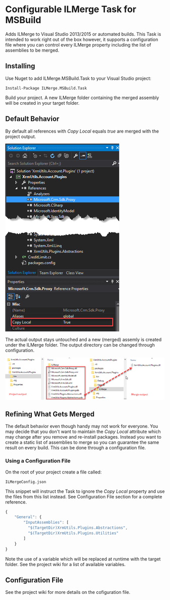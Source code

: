 Configurable ILMerge Task for MSBuild
=====================================

Adds ILMerge to Visual Studio 2013/2015 or automated builds. This Task is intended to work right out of the box however, it supports a configuration file where you can control every ILMerge property including the list of assemblies to be merged.

Installing
----------

Use Nuget to add ILMerge.MSBuild.Task to your Visual Studio project:

```
Install-Package ILMerge.MSBuild.Task
```

Build your project. A new ILMerge folder containing the merged assembly will be created in your target folder.

Default Behavior
----------------

By default all references with *Copy Local* equals *true* are merged with the project output.

![Copy Local Property](Images/copy_local_property.png)

The actual output stays untouched and a new (merged) assemly is created under the ILMerge folder.
The output directory can be changed through configuration.

![Project To Merge Output](Images/project_to_merge_output.png)

Refining What Gets Merged
-------------------------

The default behavior even though handy may not work for everyone.
You may decide that you don't want to maintain the *Copy Local* attribute which may change after you remove and re-install packages.
Instead you want to create a static list of assemblies to merge so you can guarantee the same result on every build. This can be done through a configuration file.

### Using a Configuration File

On the root of your project create a file called:

```
ILMergeConfig.json
```

This snippet will instruct the Task to ignore the *Copy Local* property and use the files from this list instead.
See Configuration File section for a complete reference.

```javascript
{
	"General": {
		"InputAssemblies": [
		  "$(TargetDir)XrmUtils.Plugins.Abstractions", 
		  "$(TargetDir)XrmUtils.Plugins.Utilities" 
		]
	}
}
```

Note the use of a variable which will be replaced at runtime with the target folder.
See the project wiki for a list of available variables.

Configuration File
------------------

See the project wiki for more details on the cofiguration file.
